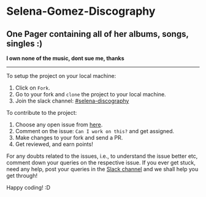 # Selena-Gomez-Discography
## One Pager containing all of her albums, songs, singles :)

**I own none of the music, dont sue me, thanks**

---------------------------------------------------------------------------------------

To setup the project on your local machine:

1. Click on `Fork`.
2. Go to your fork and `clone` the project to your local machine.
3. Join the slack channel: [#selena-discography](https://opencodeiiita.slack.com/messages/CFBEJSQJU/)

To contribute to the project:

1. Choose any open issue from [here](https://github.com/OrionStar25/Selena-Gomez-Discography/issues). 
2. Comment on the issue: `Can I work on this?` and get assigned.
3. Make changes to your fork and send a PR.
4. Get reviewed, and earn points!


 For any doubts related to the issues, i.e., to understand the issue better etc, comment down your queries on the respective issue. If you ever get stuck, need any help, post your queries in the [Slack channel](https://opencodeiiita.slack.com/messages/CFBEJSQJU/) and we shall help you get through! 

 Happy coding! :D 

